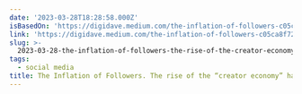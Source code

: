 ```yaml
---
date: '2023-03-28T18:28:58.000Z'
isBasedOn: 'https://digidave.medium.com/the-inflation-of-followers-c05ca8f72475'
link: 'https://digidave.medium.com/the-inflation-of-followers-c05ca8f72475'
slug: >-
  2023-03-28-the-inflation-of-followers-the-rise-of-the-creator-economy-has-or-by-dav
tags:
  - social media
title: The Inflation of Followers. The rise of the “creator economy” has… | by Dav
---
```


